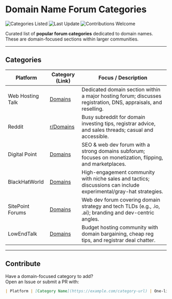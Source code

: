 # Domain Name Forum Categories

![Categories Listed](https://img.shields.io/badge/Categories%20Listed-6-blue)
![Last Update](https://img.shields.io/badge/Last%20Update-September%202025-brightgreen)
![Contributions Welcome](https://img.shields.io/badge/Contributions-Welcome-success)

Curated list of **popular forum categories** dedicated to domain names. These are domain-focused sections within larger communities.

---

## Categories

| Platform | Category (Link) | Focus / Description |
|---|---|---|
| Web Hosting Talk | [Domains](https://www.webhostingtalk.com/forumdisplay.php?f=35) | Dedicated domain section within a major hosting forum; discusses registration, DNS, appraisals, and reselling. |
| Reddit | [r/Domains](https://www.reddit.com/r/Domains/) | Busy subreddit for domain investing tips, registrar advice, and sales threads; casual and accessible. |
| Digital Point | [Domains](https://forums.digitalpoint.com/forums/domains.30/) | SEO & web dev forum with a strong domains subforum; focuses on monetization, flipping, and marketplaces. |
| BlackHatWorld | [Domains](https://www.blackhatworld.com/forums/domains.42/) | High-engagement community with niche sales and tactics; discussions can include experimental/gray-hat strategies. |
| SitePoint Forums | [Domains](https://www.sitepoint.com/community/c/domains/) | Web dev forum covering domain strategy and tech TLDs (e.g., .io, .ai); branding and dev-centric angles. |
| LowEndTalk | [Domains](https://lowendtalk.com/discussions/domains/) | Budget hosting community with domain bargaining, cheap reg tips, and registrar deal chatter. |

---

## Contribute

Have a domain-focused category to add?  
Open an Issue or submit a PR with:

```markdown
| Platform | [Category Name](https://example.com/category-url) | One-line description of the focus |
